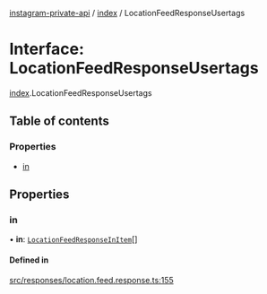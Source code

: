 [instagram-private-api](../../README.md) / [index](../../modules/index.md) / LocationFeedResponseUsertags

# Interface: LocationFeedResponseUsertags

[index](../../modules/index.md).LocationFeedResponseUsertags

## Table of contents

### Properties

- [in](LocationFeedResponseUsertags.md#in)

## Properties

### in

• **in**: [`LocationFeedResponseInItem`](LocationFeedResponseInItem.md)[]

#### Defined in

[src/responses/location.feed.response.ts:155](https://github.com/Nerixyz/instagram-private-api/blob/0e0721c/src/responses/location.feed.response.ts#L155)
